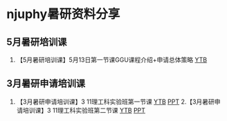 
# njuphy暑研资料分享

## 5月暑研培训课
1. 【5月暑研培训课】5月13日第一节课GGU课程介绍+申请总体策略
[YTB](https://youtu.be/w_Wd9xLUWeo)
## 3月暑研申请培训课
1. 【3月暑研申请培训课】3 11理工科实验班第一节课
[YTB](https://youtu.be/9-1wjp8IbXE)
[PPT](https://github.com/jialanxin/-/blob/master/01%20%E6%95%B4%E4%BD%93%E7%AD%96%E7%95%A5%E5%92%8C%E6%97%B6%E9%97%B4%E8%A7%84%E5%88%92.pptx)
2.【3月暑研申请培训课】3 11理工科实验班第二节课
[YTB](https://youtu.be/7JjiAjlY2EE)
[PPT]()
